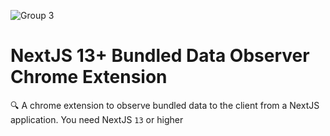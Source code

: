 ![Group 3](https://github.com/obsfx/nextjs-bundled-data-observer/assets/13767783/9273bd27-72ee-4dc7-b93c-e62f45aa103a)

# NextJS 13+ Bundled Data Observer Chrome Extension

🔍 A chrome extension to observe bundled data to the client from a NextJS application. You need NextJS `13` or higher
